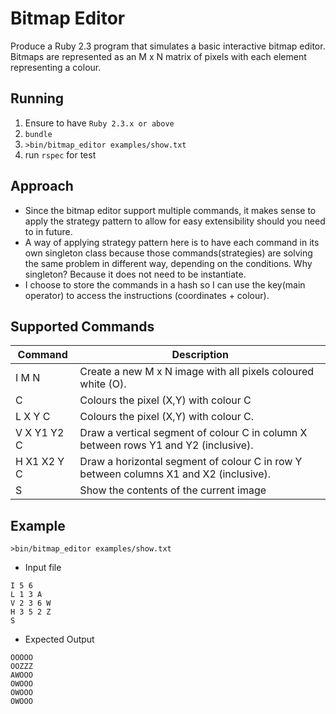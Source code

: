 # Bitmap Editor

Produce a Ruby 2.3 program that simulates a basic interactive bitmap editor. Bitmaps are represented as an M x N matrix of pixels with each element representing a colour.

## Running
1. Ensure to have `Ruby 2.3.x or above`
2. `bundle`
3. `>bin/bitmap_editor examples/show.txt`
4. run `rspec` for test

## Approach

* Since the bitmap editor support multiple commands, it makes sense to apply the strategy pattern to allow for easy extensibility should you need to in future.
* A way of applying strategy pattern here is to have each command in its own singleton class because those commands(strategies) are solving the same problem in different way, depending on the conditions. Why singleton? Because it does not need to be instantiate.
* I choose to store the commands in a hash so I can use the key(main operator) to access the instructions (coordinates + colour).

## Supported Commands
 | Command    | Description |
 |----------  |-------------|
 |I M N       |Create a new M x N image with all pixels coloured white (O).|
 |C           |Colours the pixel (X,Y) with colour C|
 |L X Y C     |Colours the pixel (X,Y) with colour C.|
 |V X Y1 Y2 C |Draw a vertical segment of colour C in column X between rows Y1 and Y2 (inclusive).|
 |H X1 X2 Y C |Draw a horizontal segment of colour C in row Y between columns X1 and X2 (inclusive).|
 |S           |Show the contents of the current image|

 ## Example

 `>bin/bitmap_editor examples/show.txt`

 * Input file
 ```
 I 5 6
 L 1 3 A
 V 2 3 6 W
 H 3 5 2 Z
 S
 ```

 * Expected Output
```
OOOOO
OOZZZ
AWOOO
OWOOO
OWOOO
OWOOO
```
